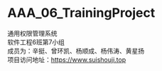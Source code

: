 # AAA_06_TrainingProject
通用权限管理系统  
软件工程6班第7小组  
成员为：辛挺、曾环凯、杨顺成、杨伟涛、黄星扬  
项目访问地址：https://www.suishouji.top  
